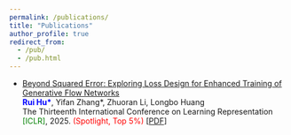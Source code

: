 ```yaml
---
permalink: /publications/
title: "Publications"
author_profile: true
redirect_from: 
  - /pub/
  - /pub.html
---
```


- [Beyond Squared Error: Exploring Loss Design for Enhanced Training of Generative Flow Networks](https://openreview.net/forum?id=4NTrco82W0)<br>
  <font color=blue><b>Rui Hu\*</b></font>, Yifan Zhang\*, Zhuoran Li, Longbo Huang<br>
  The Thirteenth International Conference on Learning Representation <font color=green>[ICLR]</font>, 2025. <font color=red>(Spotlight, Top 5%)</font> [[PDF](https://streek666.github.io/file/ICLR2025beyond.pdf)]